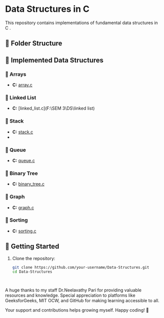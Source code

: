 # Data Structures in C

This repository contains implementations of fundamental data structures in C .

## 📂 Folder Structure

## 📌 Implemented Data Structures

### 🔹 Arrays
- **C:** [array.c](C/array.c)

### 🔹 Linked List
- **C:** [linked_list.c](F:\SEM 3\DS\linked list)


### 🔹 Stack
- **C:** [stack.c](C/stack.c)
- 
### 🔹 Queue
- **C:** [queue.c](C/queue.c)

### 🔹 Binary Tree
- **C:** [binary_tree.c](C/binary_tree.c)

### 🔹 Graph
- **C:** [graph.c](C/graph.c)

### 🔹  Sorting
- **C:** [sorting.c](C/sorting.c)

## 🚀 Getting Started

1. Clone the repository:
   ```bash
   git clone https://github.com/your-username/Data-Structures.git
   cd Data-Structures

  
A huge thanks to my staff Dr.Neelavathy Pari  for providing valuable resources and knowledge. Special appreciation to platforms like GeeksforGeeks, MIT OCW, and GitHub for making learning accessible to all.

Your support and contributions helps growing myself. Happy coding! 🚀
